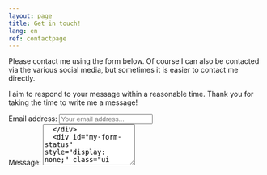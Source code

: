 ```yaml
---
layout: page
title: Get in touch!
lang: en
ref: contactpage
---
```

<p>Please contact me using the form below. Of course I can also be contacted via the various social media, but sometimes it is easier to contact me directly.</p>
<p>I aim to respond to your message within a reasonable time. Thank you for taking the time to write me a message!</p>

<form class="ui form" id="my-form"
  action="https://formspree.io/xwkblaje"
  method="POST"
>
  <div class="field">
    <label>Email address:</label>
    <input type="email" name="email" placeholder="Your email address..." />
  </div>
  <div class="field">
    <label>Message:</label>
    <textarea rows="5" name="message" placeholder="Your message..."/>
  </div>
  <div id="my-form-status" style="display: none;" class="ui message">
    <div class="header"></div>
    <p></p>
  </div>
  <button class="ui button" id="my-form-button">Send!</button>
  <p ></p>
</form>

<!-- Place this script at the end of the body tag -->

<script>
  window.addEventListener("DOMContentLoaded", function() {

    // get the form elements defined in your form HTML above

    var form = document.getElementById("my-form");
    var button = document.getElementById("my-form-button");
    var status = document.getElementById("my-form-status");

    // Success and Error functions for after the form is submitted

    function success() {
      form.reset();
      button.style = "display: none ";
      // status.innerHTML = "Bedankt voor uw bericht!";
      $('#my-form-status').addClass('success');
      $('#my-form-status div.header').text('Thanks!');
      $('#my-form-status p').text('Thank you for your message!');
      $('#my-form-status').show();

    }

    function error() {
      // status.innerHTML = "Oops! Er was een probleem bij het versturen.";
      $('#my-form-status').addClass('error');
      $('#my-form-status div.header').text('Oops!');
      $('#my-form-status p').text('There was a problem sending your message!');
      $('#my-form-status').show();
    }

    // handle the form submission event

    form.addEventListener("submit", function(ev) {
      ev.preventDefault();
      $('my-form').addClass('loading');
      var data = new FormData(form);
      ajax(form.method, form.action, data, success, error);
    });
  });

  // helper function for sending an AJAX request

  function ajax(method, url, data, success, error) {
    var xhr = new XMLHttpRequest();
    xhr.open(method, url);
    xhr.setRequestHeader("Accept", "application/json");
    xhr.onreadystatechange = function() {
      if (xhr.readyState !== XMLHttpRequest.DONE) return;
      if (xhr.status === 200) {
        success(xhr.response, xhr.responseType);
        $('my-form').removeClass('loading');
      } else {
        error(xhr.status, xhr.response, xhr.responseType);
        $('my-form').removeClass('loading');
      }
    };
    xhr.send(data);
  }
</script>
